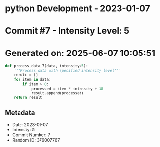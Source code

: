 ﻿# python Development - 2023-01-07
# Commit #7 - Intensity Level: 5
# Generated on: 2025-06-07 10:05:51
```python
def process_data_7(data, intensity=5):
    '''Process data with specified intensity level'''
    result = []
    for item in data:
        if item > 0:
            processed = item * intensity + 38
            result.append(processed)
    return result
```
## Metadata
- Date: 2023-01-07
- Intensity: 5
- Commit Number: 7
- Random ID: 376007767
